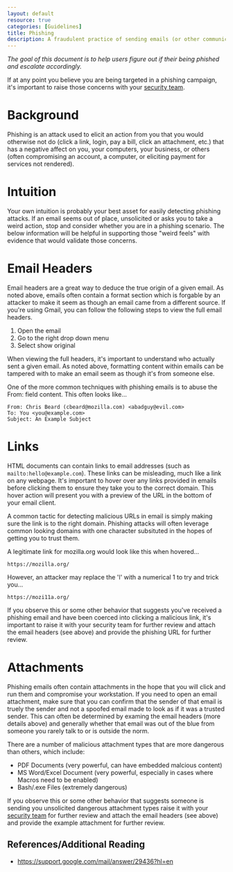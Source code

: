 ```yaml
---
layout: default
resource: true
categories: [Guidelines]
title: Phishing
description: A fraudulent practice of sending emails (or other communications) purporting to be from reputable companies in order to induce individuals to reveal personal information, such as passwords and credit card numbers.
---
```


*The goal of this document is to help users figure out if their being phished and escalate accordingly.*

If at any point you believe you are being targeted in a phishing campaign, it's important to raise those concerns with your [security team](/#contact).

# Background

Phishing is an attack used to elicit an action from you that you would otherwise not do (click a link, login, pay a bill, click an attachment, etc.) that has a negative affect on you, your computers, your business, or others (often compromising an account, a computer, or eliciting payment for services not rendered).

# Intuition

Your own intuition is probably your best asset for easily detecting phishing attacks.  If an email seems out of place, unsolicited or asks you to take a weird action, stop and consider whether you are in a phishing scenario.  The below information will be helpful in supporting those "weird feels" with evidence that would validate those concerns.

# Email Headers

Email headers are a great way to deduce the true origin of a given email.  As noted above, emails often contain a format section which is forgable by an attacker to make it seem as though an email came from a different source.  If you're using Gmail, you can follow the following steps to view the full email headers.

1. Open the email
2. Go to the right drop down menu
3. Select show original

When viewing the full headers, it's important to understand who actually sent a given email.  As noted above, formatting content within emails can be tampered with to make an email seem as though it's from someone else.

One of the more common techniques with phishing emails is to abuse the From: field content. This often looks like...

```
From: Chris Beard (cbeard@mozilla.com) <abadguy@evil.com>
To: You <you@example.com>
Subject: An Example Subject
```

# Links

HTML documents can contain links to email addresses (such as `mailto:hello@example.com`). These links can be misleading, much like a link on any webpage.  It's important to hover over any links provided in emails before clicking them to ensure they take you to the correct domain.  This hover action will present you with a preview of the URL in the bottom of your email client.

A common tactic for detecting malicious URLs in email is simply making sure the link is to the right domain. Phishing attacks will often leverage common looking domains with one character subsituted in the hopes of getting you to trust them.

A legitimate link for mozilla.org would look like this when hovered...

`https://mozilla.org/`

However, an attacker may replace the 'l' with a numerical 1 to try and trick you...

`https://mozi11a.org/`

If you observe this or some other behavior that suggests you've received a phishing email and have been coerced into clicking a malicious link, it's important to raise it with your security team for further review and attach the email headers (see above) and provide the phishing URL for further review.

# Attachments

Phishing emails often contain attachments in the hope that you will click and run them and compromise your workstation.  If you need to open an email attachment, make sure that you can confirm that the sender of that email is truely the sender and not a spoofed email made to look as if it was a trusted sender.  This can often be determined by examing the email headers (more details above) and generally whether that email was out of the blue from someone you rarely talk to or is outside the norm.

There are a number of malicious attachment types that are more dangerous than others, which include:

- PDF Documents (very powerful, can have embedded malcious content)
- MS Word/Excel Document (very powerful, especially in cases where Macros need to be enabled)
- Bash/.exe Files (extremely dangerous)

If you observe this or some other behavior that suggests someone is sending you unsolicited dangerous attachment types raise it with your [security team](/#contact) for further review and attach the email headers (see above) and provide the example attachment for further review.


## References/Additional Reading

- <https://support.google.com/mail/answer/29436?hl=en>
